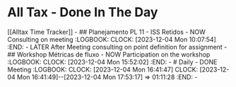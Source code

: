 # All Tax - Done In The Day
[[Alltax Time Tracker]]
	- ## Planejamento PL 11 - ISS Retidos
		- NOW Consulting on meeting
		  :LOGBOOK:
		  CLOCK: [2023-12-04 Mon 10:07:54]
		  :END:
		- LATER After Meeting consulting on point definition for assignment
	- ## Workshop Métricas de fluxo
		- NOW Participation on the workshop
		  :LOGBOOK:
		  CLOCK: [2023-12-04 Mon 15:52:02]
		  :END:
	- # Daily
		- DONE Meeting
		  :LOGBOOK:
		  CLOCK: [2023-12-04 Mon 16:41:47]
		  CLOCK: [2023-12-04 Mon 16:41:49]--[2023-12-04 Mon 17:53:17] =>  01:11:28
		  :END:
	-